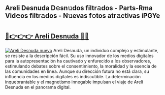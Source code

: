 ## Areli Desnuda D𝚎sn𝚞dos filtr𝚊dos - Parts-Rma Vid𝚎os filtr𝚊dos - N𝚞evas f𝚘tos atr𝚊ctivas iPGYe

# <h2><a href="http://mb1he7.tromn.icu/?c=Areli+Desnuda">🔗👉👉👉 Areli Desnuda 🔗🔗</a></h2>

[![Areli Desnuda nuevo](https://i.imgur.com/pEAQMta.gif)](http://mb1he7.tromn.icu/?c=Areli+Desnuda)
Areli Desnuda, un individuo complejo y estimulante, se resiste a la descripción fácil. Su uso innovador de los medios digitales para la autopresentación ha cautivado y enfurecido a los observadores, estimulando debates sobre el consentimiento, la moralidad y la esencia de las comunidades en línea. Aunque su dirección futura no está clara, su influencia en los medios digitales es indiscutible. La determinación inquebrantable y el magnetismo innegable impulsan el viaje de Areli Desnuda en el panorama digital.
